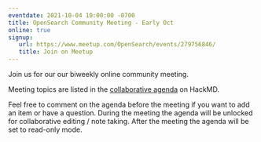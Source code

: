 ```yaml
---
eventdate: 2021-10-04 10:00:00 -0700
title: OpenSearch Community Meeting - Early Oct
online: true
signup:
   url: https://www.meetup.com/OpenSearch/events/279756846/
   title: Join on Meetup
---
```


Join us for our our biweekly online community meeting. 

Meeting topics are listed in the [collaborative agenda](https://hackmd.io/LpapCch6SW2KBo0Gbv4-1w?both) on HackMD. 

Feel free to comment on the agenda before the meeting if you want to add an item or have a question. 
During the meeting the agenda will be unlocked for collaborative editing / note taking. After the meeting the agenda will be set to read-only mode. 

      